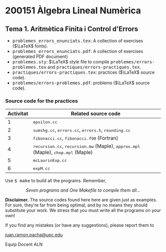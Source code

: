 # 200151 Àlgebra Lineal Numèrica
## Tema 1. Aritmètica Finita i Control d'Errors
* <tt>problemes_errors_enunciats.tex</tt>: A collection of exercises 
      ($\LaTeX$ fonts).
* <tt>problemes_errors_enunciats.pdf</tt>: A collection of exercises
      (generated PDF document) 
* <tt>problemes.sty</tt>: $\LaTeX$ style file to compile 
      <tt>problemes/errors-problemes.tex</tt> and
      <tt>practiques/errors-practiques.tex</tt>.
* <tt>practiques/errors-practiques.tex</tt>: practices ($\LaTeX$ source code).
* <tt>problemes/errors-problemes.pdf</tt>: problems ($\LaTeX$ source code).

### Source code for the practices

Activitat | Related source code 
----------|---------------------
 1| <tt>epsilon.cc</tt>
 2| <tt>sumshg.cc</tt>, <tt>errors.cc</tt>, <tt>errors.h</tt>, <tt>rounding.cc</tt>
 3| <tt>fibonacci.cc</tt>, <tt>fibonacci.f90</tt> (Fortran)
 4| <tt>recursion.cc</tt>, <tt>recursion.mw</tt> (Maple), <tt>approx.mpl</tt> (Maple), <tt>chop.mpl</tt> (Maple) 
 5| <tt>mcLaurinExp.cc</tt>
 6| <tt>expM.cc<tt>

Use <tt>$ make</tt> to build all the programs. Remember,

<p align="center">
<em>Seven programs and One Makefile to compile them all...</em>
</p>

**Disclaimer.** The source codes found here here are given just as examples. For
sure, they're far from being optimal, and by no means they should substitute your
work. We stress that you must write all the programs on your own!

If you find any mistakes (or have any suggestions), please report them to

juan.ramon.pacha@upc.edu

Equip Docent ALN

